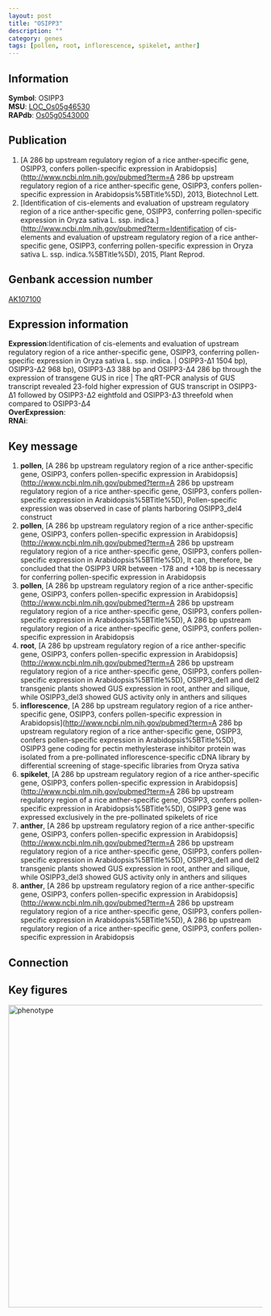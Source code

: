 ```yaml
---
layout: post
title: "OSIPP3"
description: ""
category: genes
tags: [pollen, root, inflorescence, spikelet, anther]
---
```


## Information
__Symbol__: OSIPP3  
__MSU__: [LOC_Os05g46530](http://rice.plantbiology.msu.edu/cgi-bin/ORF_infopage.cgi?orf=LOC_Os05g46530)  
__RAPdb__: [Os05g0543000](http://rapdb.dna.affrc.go.jp/viewer/gbrowse_details/irgsp1?name=Os05g0543000)  

## Publication
1. [A 286 bp upstream regulatory region of a rice anther-specific gene, OSIPP3, confers pollen-specific expression in Arabidopsis](http://www.ncbi.nlm.nih.gov/pubmed?term=A 286 bp upstream regulatory region of a rice anther-specific gene, OSIPP3, confers pollen-specific expression in Arabidopsis%5BTitle%5D), 2013, Biotechnol Lett.
2. [Identification of cis-elements and evaluation of upstream regulatory region of a rice anther-specific gene, OSIPP3, conferring pollen-specific expression in Oryza sativa L. ssp. indica.](http://www.ncbi.nlm.nih.gov/pubmed?term=Identification of cis-elements and evaluation of upstream regulatory region of a rice anther-specific gene, OSIPP3, conferring pollen-specific expression in Oryza sativa L. ssp. indica.%5BTitle%5D), 2015, Plant Reprod.

## Genbank accession number
[AK107100](http://www.ncbi.nlm.nih.gov/nuccore/AK107100)  

## Expression information
__Expression__:Identification of cis-elements and evaluation of upstream regulatory region of a rice anther-specific gene, OSIPP3, conferring pollen-specific expression in Oryza sativa L. ssp. indica. |  OSIPP3-∆1 1504 bp), OSIPP3-∆2 968 bp), OSIPP3-∆3 388 bp and OSIPP3-∆4 286 bp through the expression of transgene GUS in rice |  The qRT-PCR analysis of GUS transcript revealed 23-fold higher expression of GUS transcript in OSIPP3-Δ1 followed by OSIPP3-Δ2 eightfold and OSIPP3-Δ3 threefold when compared to OSIPP3-Δ4  
__OverExpression__:  
__RNAi__:  

## Key message
1. __pollen__, [A 286 bp upstream regulatory region of a rice anther-specific gene, OSIPP3, confers pollen-specific expression in Arabidopsis](http://www.ncbi.nlm.nih.gov/pubmed?term=A 286 bp upstream regulatory region of a rice anther-specific gene, OSIPP3, confers pollen-specific expression in Arabidopsis%5BTitle%5D),  Pollen-specific expression was observed in case of plants harboring OSIPP3_del4 construct
2. __pollen__, [A 286 bp upstream regulatory region of a rice anther-specific gene, OSIPP3, confers pollen-specific expression in Arabidopsis](http://www.ncbi.nlm.nih.gov/pubmed?term=A 286 bp upstream regulatory region of a rice anther-specific gene, OSIPP3, confers pollen-specific expression in Arabidopsis%5BTitle%5D),  It can, therefore, be concluded that the OSIPP3 URR between -178 and +108 bp is necessary for conferring pollen-specific expression in Arabidopsis
3. __pollen__, [A 286 bp upstream regulatory region of a rice anther-specific gene, OSIPP3, confers pollen-specific expression in Arabidopsis](http://www.ncbi.nlm.nih.gov/pubmed?term=A 286 bp upstream regulatory region of a rice anther-specific gene, OSIPP3, confers pollen-specific expression in Arabidopsis%5BTitle%5D), A 286 bp upstream regulatory region of a rice anther-specific gene, OSIPP3, confers pollen-specific expression in Arabidopsis
4. __root__, [A 286 bp upstream regulatory region of a rice anther-specific gene, OSIPP3, confers pollen-specific expression in Arabidopsis](http://www.ncbi.nlm.nih.gov/pubmed?term=A 286 bp upstream regulatory region of a rice anther-specific gene, OSIPP3, confers pollen-specific expression in Arabidopsis%5BTitle%5D),  OSIPP3_del1 and del2 transgenic plants showed GUS expression in root, anther and silique, while OSIPP3_del3 showed GUS activity only in anthers and siliques
5. __inflorescence__, [A 286 bp upstream regulatory region of a rice anther-specific gene, OSIPP3, confers pollen-specific expression in Arabidopsis](http://www.ncbi.nlm.nih.gov/pubmed?term=A 286 bp upstream regulatory region of a rice anther-specific gene, OSIPP3, confers pollen-specific expression in Arabidopsis%5BTitle%5D), OSIPP3 gene coding for pectin methylesterase inhibitor protein was isolated from a pre-pollinated inflorescence-specific cDNA library by differential screening of stage-specific libraries from Oryza sativa
6. __spikelet__, [A 286 bp upstream regulatory region of a rice anther-specific gene, OSIPP3, confers pollen-specific expression in Arabidopsis](http://www.ncbi.nlm.nih.gov/pubmed?term=A 286 bp upstream regulatory region of a rice anther-specific gene, OSIPP3, confers pollen-specific expression in Arabidopsis%5BTitle%5D),  OSIPP3 gene was expressed exclusively in the pre-pollinated spikelets of rice
7. __anther__, [A 286 bp upstream regulatory region of a rice anther-specific gene, OSIPP3, confers pollen-specific expression in Arabidopsis](http://www.ncbi.nlm.nih.gov/pubmed?term=A 286 bp upstream regulatory region of a rice anther-specific gene, OSIPP3, confers pollen-specific expression in Arabidopsis%5BTitle%5D),  OSIPP3_del1 and del2 transgenic plants showed GUS expression in root, anther and silique, while OSIPP3_del3 showed GUS activity only in anthers and siliques
8. __anther__, [A 286 bp upstream regulatory region of a rice anther-specific gene, OSIPP3, confers pollen-specific expression in Arabidopsis](http://www.ncbi.nlm.nih.gov/pubmed?term=A 286 bp upstream regulatory region of a rice anther-specific gene, OSIPP3, confers pollen-specific expression in Arabidopsis%5BTitle%5D), A 286 bp upstream regulatory region of a rice anther-specific gene, OSIPP3, confers pollen-specific expression in Arabidopsis

## Connection

## Key figures
<img src="http://ricencode.github.io/images/OSIPP3.pheno.png" alt="phenotype"  style="width: 600px;"/>



